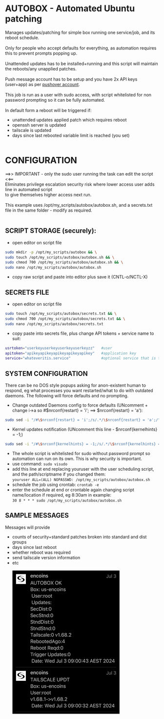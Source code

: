 # AUTOBOX - Automated Ubuntu patching<br>
Manages updates/patching for simple box running one service/job, and its reboot schedule.<br><br>
Only for people who accept defaults for everything, as automation requires this to prevent prompts popping up.<br><br>
Unattended updates has to be installed+running and this script will maintain the reboots/any unapplied patches.<br><br>
Push message account has to be setup and you have 2x API keys (user+app) as per [pushover account](https://github.com/bnchk/UbuntuAutomation/tree/main/push-message-setup).<br><br>
This job is run as a user with sudo access, with script whitelisted for non password prompting so it can be fully automated.<br><br>
In default form a reboot will be triggered if:
* unattended updates applied patch which requires reboot
* openssh server is updated
* tailscale is updated
* days since last rebooted variable limit is reached (you set)<br><br>
# CONFIGURATION
==>> IMPORTANT - only the sudo user running the task can edit the script  <<==<br>
Eliminates privilege escalation security risk where lower access user adds line in automated script<br>
to give themselves higher access next run.<br><br>
This example uses /opt/my_scripts/autobox/autobox.sh, and a secrets.txt file in the same folder - modify as required.<br>
<br>
## SCRIPT STORAGE (securely):
* open editor on script file
```bash
sudo mkdir -p /opt/my_scripts/autobox && \
sudo touch /opt/my_scripts/autobox/autobox.sh && \
sudo chmod 700 /opt/my_scripts/autobox/autobox.sh && \
sudo nano /opt/my_scripts/autobox/autobox.sh
```
* copy raw script and paste into editor plus save it (CNTL-o/NCTL-X)

## SECRETS FILE
* open editor on script file
```bash
sudo touch /opt/my_scripts/autobox/secrets.txt && \
sudo chmod 700 /opt/my_scripts/autobox/secrets.txt && \
sudo nano /opt/my_scripts/autobox/secrets.txt
```
* copy paste into secrets file, plus change API tokens + service name to suit:
```bash
usrtoken="userkeyuserkeyuserkeyuserkeyzz"   #user
apitoken="apikeyapikeyapikeyapikeyapikey"   #application key
service="whateveritis.service"              #optional service that is to be stopped
```

## SYSTEM CONFIGURATION 
There can be no DOS style popups asking for anon-existent human to respond, eg what processes you want restarted/what to do with outdated daemons.  The following will force defaults and no prompting.
* Change outdated Daemons config to force defaults (UNcomment + change i->a so #$nrconf{restart} = 'i';  ==> $nrconf{restart} = 'a'):
```bash
sudo sed -i "/#\$nrconf{restart} = 'i';/s/.*/\$nrconf{restart} = 'a';/" /etc/needrestart/needrestart.conf
```
* Kernel updates notification (UNcomment this line - $nrconf{kernelhints} = -1;)
```bash
sudo sed -i "/#\$nrconf{kernelhints} = -1;/s/.*/\$nrconf{kernelhints} = -1;/" /etc/needrestart/needrestart.conf
```
* The whole script is whitelisted for sudo without password prompt so automation can run on its own.  This is why security is important.
* use command:  `sudo visudo`
* add this line at end replacing youruser with the user scheduling script, and the path/scriptname if you changed them:<br>
`youruser ALL=(ALL) NOPASSWD: /opt/my_scripts/autobox/autobox.sh`
* schedule the job using crontab:
`crontab -e`
* enter the schedule at end or crontable again changing script name/location if required, eg 8:30am in example:<br>
`30 8 * * * sudo /opt/my_scripts/autobox/autobox.sh`

## SAMPLE MESSAGES
Messages will provide 
* counts of security+standard patches broken into standard and dist groups
* days since last reboot
* whether reboot was required
* send tailscale version information
* etc<br><br>
![sample_message1](./assets/sample_msgs1sml.png) <br>
